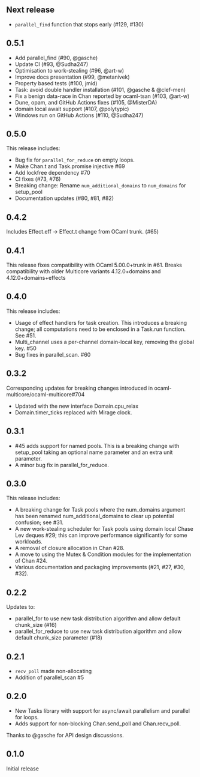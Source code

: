 ## Next release

* `parallel_find` function that stops early (#129, #130)

## 0.5.1

* Add parallel_find (#90, @gasche)
* Update CI (#93, @Sudha247)
* Optimisation to work-stealing (#96, @art-w)
* Improve docs presentation (#99, @metanivek)
* Property based tests (#100, jmid)
* Task: avoid double handler installation (#101, @gasche & @clef-men)
* Fix a benign data-race in Chan reported by ocaml-tsan (#103, @art-w)
* Dune, opam, and GitHub Actions fixes (#105, @MisterDA)
* domain local await support (#107, @polytypic)
* Windows run on GitHub Actions (#110, @Sudha247)

## 0.5.0

This release includes:

* Bug fix for `parallel_for_reduce` on empty loops.
* Make Chan.t and Task.promise injective #69
* Add lockfree dependency #70
* CI fixes (#73, #76)
* Breaking change: Rename `num_additional_domains` to `num_domains` for setup_pool
* Documentation updates (#80, #81, #82)

## 0.4.2

Includes Effect.eff -> Effect.t change from OCaml trunk. (#65)

## 0.4.1

This release fixes compatibility with OCaml 5.00.0+trunk in #61. Breaks compatibility with older Multicore variants 4.12.0+domains and 4.12.0+domains+effects

## 0.4.0

This release includes:

* Usage of effect handlers for task creation. This introduces a breaking change; all computations need to be enclosed in a Task.run function. See #51.
* Multi_channel uses a per-channel domain-local key, removing the global key. #50
* Bug fixes in parallel_scan. #60

## 0.3.2

Corresponding updates for breaking changes introduced in ocaml-multicore/ocaml-multicore#704

* Updated with the new interface Domain.cpu_relax
* Domain.timer_ticks replaced with Mirage clock.

## 0.3.1

* #45 adds support for named pools. This is a breaking change with setup_pool taking an optional name parameter and an extra unit parameter.
* A minor bug fix in parallel_for_reduce.

## 0.3.0

This release includes:

* A breaking change for Task pools where the num_domains argument has been renamed num_additional_domains to clear up potential confusion; see #31.
* A new work-stealing scheduler for Task pools using domain local Chase Lev deques #29; this can improve performance significantly for some workloads.
* A removal of closure allocation in Chan #28.
* A move to using the Mutex & Condition modules for the implementation of Chan #24.
* Various documentation and packaging improvements (#21, #27, #30, #32).

## 0.2.2

Updates to:

* parallel_for to use new task distribution algorithm and allow default chunk_size (#16)
* parallel_for_reduce to use new task distribution algorithm and allow default chunk_size parameter (#18)

## 0.2.1

* `recv_poll` made non-allocating
* Addition of parallel_scan #5

## 0.2.0

* New Tasks library with support for async/await parallelism and parallel for loops.
* Adds support for non-blocking Chan.send_poll and Chan.recv_poll.

Thanks to @gasche for API design discussions.

## 0.1.0

Initial release